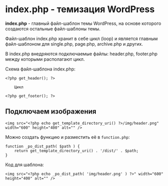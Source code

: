 # index.php - темизация WordPress
**index.php** - главный файл-шаблон темы WordPress, на основе которого создаются остальные файл-шаблоны темы.

Файл-шаблон index.php хранит в себе цикл (loop) и является главным файл-шаблоном для single.php, page.php, archive.php и других.

В index.php внедряются подключаемые файлы: header.php, footer.php между которыми располагают цикл.

Схема файл-шаблона index.php:

    <?php get_header(); ?>

        Цикл

    <?php get_footer(); ?>

## Подключаем изображения

    <img src="<?php echo get_template_directory_uri() ?>/img/header.png" width="600" height="400" alt="" />

Можно создать функцию и разместить её в `function.php`:

    function _po_dist_path( $path ) {
        return get_template_directory_uri() . '/dist/' . $path;
    }

Код для шаблона:

    <img src="<?php echo _po_dist_path( 'img/header.png' ) ?>" width="600" height="400" alt="" />
